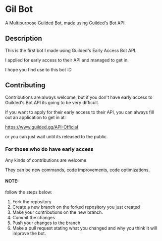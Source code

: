 # Gil Bot

A Multipurpose Guilded Bot, made using Guilded's Bot API.

## Description

This is the first bot I made using Guilded's Early Access Bot API.    

I applied for early access to their API and managed to get in.

I hope you find use to this bot :D

## Contributing


Contributions are always welcome, but if you don't have early access to Guilded's Bot API its going to be very difficult.

If you want to apply for their early access to their API, you can always fill out an application to get in at:

https://www.guilded.gg/API-Official

or you can just wait until its released to the public.

### For those who do have early access

Any kinds of contributions are welcome. 

They can be new commands, code improvements, code optimizations.

#### NOTE: 

follow the steps below:

1. Fork the repository
2. Create a new branch on the forked repository you just created
3. Make your contributions on the new branch.
4. Commit the changes
5. Push your changes to the branch
6. Make a pull request stating what you changed and why you think it will improve the bot.